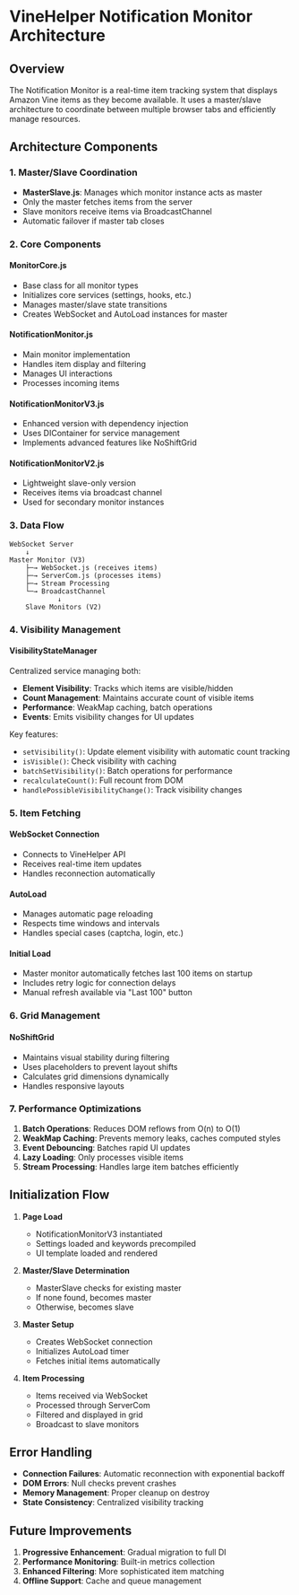 # VineHelper Notification Monitor Architecture

## Overview

The Notification Monitor is a real-time item tracking system that displays Amazon Vine items as they become available. It uses a master/slave architecture to coordinate between multiple browser tabs and efficiently manage resources.

## Architecture Components

### 1. Master/Slave Coordination

- **MasterSlave.js**: Manages which monitor instance acts as master
- Only the master fetches items from the server
- Slave monitors receive items via BroadcastChannel
- Automatic failover if master tab closes

### 2. Core Components

#### MonitorCore.js

- Base class for all monitor types
- Initializes core services (settings, hooks, etc.)
- Manages master/slave state transitions
- Creates WebSocket and AutoLoad instances for master

#### NotificationMonitor.js

- Main monitor implementation
- Handles item display and filtering
- Manages UI interactions
- Processes incoming items

#### NotificationMonitorV3.js

- Enhanced version with dependency injection
- Uses DIContainer for service management
- Implements advanced features like NoShiftGrid

#### NotificationMonitorV2.js

- Lightweight slave-only version
- Receives items via broadcast channel
- Used for secondary monitor instances

### 3. Data Flow

```
WebSocket Server
    ↓
Master Monitor (V3)
    ├─→ WebSocket.js (receives items)
    ├─→ ServerCom.js (processes items)
    ├─→ Stream Processing
    └─→ BroadcastChannel
            ↓
    Slave Monitors (V2)
```

### 4. Visibility Management

#### VisibilityStateManager

Centralized service managing both:

- **Element Visibility**: Tracks which items are visible/hidden
- **Count Management**: Maintains accurate count of visible items
- **Performance**: WeakMap caching, batch operations
- **Events**: Emits visibility changes for UI updates

Key features:

- `setVisibility()`: Update element visibility with automatic count tracking
- `isVisible()`: Check visibility with caching
- `batchSetVisibility()`: Batch operations for performance
- `recalculateCount()`: Full recount from DOM
- `handlePossibleVisibilityChange()`: Track visibility changes

### 5. Item Fetching

#### WebSocket Connection

- Connects to VineHelper API
- Receives real-time item updates
- Handles reconnection automatically

#### AutoLoad

- Manages automatic page reloading
- Respects time windows and intervals
- Handles special cases (captcha, login, etc.)

#### Initial Load

- Master monitor automatically fetches last 100 items on startup
- Includes retry logic for connection delays
- Manual refresh available via "Last 100" button

### 6. Grid Management

#### NoShiftGrid

- Maintains visual stability during filtering
- Uses placeholders to prevent layout shifts
- Calculates grid dimensions dynamically
- Handles responsive layouts

### 7. Performance Optimizations

1. **Batch Operations**: Reduces DOM reflows from O(n) to O(1)
2. **WeakMap Caching**: Prevents memory leaks, caches computed styles
3. **Event Debouncing**: Batches rapid UI updates
4. **Lazy Loading**: Only processes visible items
5. **Stream Processing**: Handles large item batches efficiently

## Initialization Flow

1. **Page Load**
    - NotificationMonitorV3 instantiated
    - Settings loaded and keywords precompiled
    - UI template loaded and rendered

2. **Master/Slave Determination**
    - MasterSlave checks for existing master
    - If none found, becomes master
    - Otherwise, becomes slave

3. **Master Setup**
    - Creates WebSocket connection
    - Initializes AutoLoad timer
    - Fetches initial items automatically

4. **Item Processing**
    - Items received via WebSocket
    - Processed through ServerCom
    - Filtered and displayed in grid
    - Broadcast to slave monitors

## Error Handling

- **Connection Failures**: Automatic reconnection with exponential backoff
- **DOM Errors**: Null checks prevent crashes
- **Memory Management**: Proper cleanup on destroy
- **State Consistency**: Centralized visibility tracking

## Future Improvements

1. **Progressive Enhancement**: Gradual migration to full DI
2. **Performance Monitoring**: Built-in metrics collection
3. **Enhanced Filtering**: More sophisticated item matching
4. **Offline Support**: Cache and queue management
